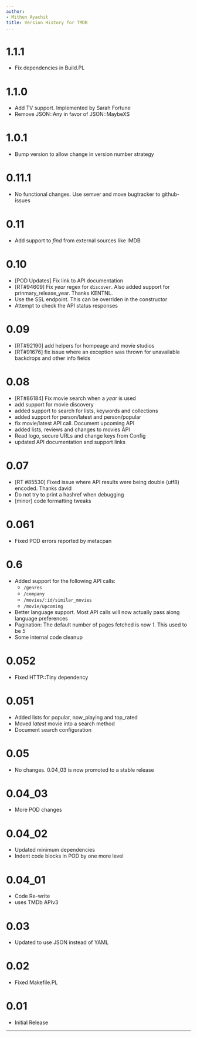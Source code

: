 ```yaml
---
author:
- Mithun Ayachit
title: Version History for TMDB
...
```


# 1.1.1

-   Fix dependencies in Build.PL

# 1.1.0

-   Add TV support. Implemented by Sarah Fortune
-   Remove JSON::Any in favor of JSON::MaybeXS

# 1.0.1

-   Bump version to allow change in version number strategy

# 0.11.1

-   No functional changes. Use semver and move bugtracker to
    github-issues

# 0.11

-   Add support to *find* from external sources like IMDB

# 0.10

-   [POD Updates] Fix link to API documentation
-   [RT\#94609] Fix *year* regex for `discover`. Also added support for
    prinmary\_release\_year. Thanks KENTNL.
-   Use the SSL endpoint. This can be overriden in the constructor
-   Attempt to check the API status responses

# 0.09

-   [RT\#92190] add helpers for hompeage and movie studios
-   [RT\#91676] fix issue where an exception was thrown for unavailable
    backdrops and other info fields

# 0.08

-   [RT\#86184] Fix movie search when a *year* is used
-   add support for movie discovery
-   added support to search for lists, keywords and collections
-   added support for person/latest and person/popular
-   fix movie/latest API call. Document upcoming API
-   added lists, reviews and changes to movies API
-   Read logo, secure URLs and change keys from Config
-   updated API documentation and support links

# 0.07

-   [RT \#85530] Fixed issue where API results were being double (utf8)
    encoded. Thanks david
-   Do not try to print a hashref when debugging
-   [minor] code formatting tweaks

# 0.061

-   Fixed POD errors reported by metacpan

# 0.6

-   Added support for the following API calls:
    -   `/genres`
    -   `/company`
    -   `/movies/:id/similar_movies`
    -   `/movie/upcoming`
-   Better language support. Most API calls will now actually pass along
    language preferences
-   Pagination: The default number of pages fetched is now *1*. This
    used to be *5*
-   Some internal code cleanup

# 0.052

-   Fixed HTTP::Tiny dependency

# 0.051

-   Added lists for popular, now\_playing and top\_rated
-   Moved *latest* movie into a search method
-   Document search configuration

# 0.05

-   No changes. 0.04\_03 is now promoted to a stable release

# 0.04\_03

-   More POD changes

# 0.04\_02

-   Updated minimum dependencies
-   Indent code blocks in POD by one more level

# 0.04\_01

-   Code Re-write
-   uses TMDb APIv3

# 0.03

-   Updated to use JSON instead of YAML

# 0.02

-   Fixed Makefile.PL

# 0.01

-   Initial Release

------------------------------------------------------------------------
